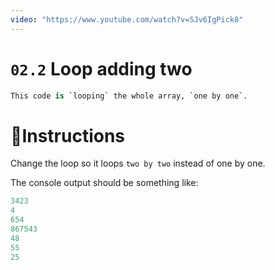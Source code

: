 ```yaml
---
video: "https://www.youtube.com/watch?v=SJv6IgPick8"
---
```


# `02.2` Loop adding two

```py
This code is `looping` the whole array, `one by one`.
```

# 📝Instructions
Change the loop so it loops `two by two` instead of one by one.

The console output should be something like:
```js
3423
4
654
867543
48
55
25
```

